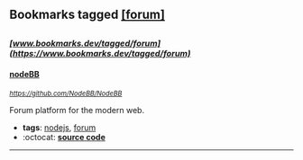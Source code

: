 ## Bookmarks tagged [[forum]](https://www.bookmarks.dev/search?q=[forum])

_<sup><sup>[www.bookmarks.dev/tagged/forum](https://www.bookmarks.dev/tagged/forum)</sup></sup>_
---
#### [nodeBB](https://github.com/NodeBB/NodeBB)
_<sup>https://github.com/NodeBB/NodeBB</sup>_

Forum platform for the modern web.
* **tags**: [nodejs](../tagged/nodejs.md), [forum](../tagged/forum.md)
* :octocat: **[source code](https://github.com/NodeBB/NodeBB)**
---
